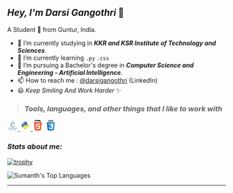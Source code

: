 ## *Hey, I'm Darsi Gangothri* 👋
A Student 🚀 from Guntur, India.

<!-- <img src = "https://user-images.githubusercontent.com/77739656/124863629-121f4780-dfd5-11eb-834d-13cb148dc5af.gif" width = "200" align = "right">
 -->
- 🔭 I’m currently studying in _**KKR and KSR Institute of Technology and Sciences**_.
- 🌱 I’m currently learning `.py` `.css`
- 💼 I’m pursuing a Bachelor's degree in **_Computer Science and Engineering - Artificial&nbsp;Intelligence_**.
- 📫 How to reach me : [@darsigangothri](https://www.linkedin.com/in/darsi-gangothri-7a0607209/) (LinkedIn)
- 😃 *Keep Smiling And Work Harder* ✨
> ### _Tools, languages, and other things that I like to work with_
<a href="https://github.com/darsigangothri06/mycprograms" target = "_blank"> <img src = "https://raw.githubusercontent.com/github/explore/80688e429a7d4ef2fca1e82350fe8e3517d3494d/topics/c/c.png" width=5%> </a>
<a href = "https://github.com/darsigangothri06/python" target = "_blank"> <img src = "https://raw.githubusercontent.com/github/explore/80688e429a7d4ef2fca1e82350fe8e3517d3494d/topics/python/python.png" width = 5%> </a>
<a href = "https://github.com/darsigangothri06/HTML" target = "_blank"> <img src = "https://raw.githubusercontent.com/github/explore/80688e429a7d4ef2fca1e82350fe8e3517d3494d/topics/html/html.png" width = 5%></a>
<a href = "https://github.com/darsigangothri06/KITS-Website" target = "_blank"> <img src = "https://raw.githubusercontent.com/github/explore/80688e429a7d4ef2fca1e82350fe8e3517d3494d/topics/css/css.png" width = 5%></a>

### _Stats about me:_

[![trophy](https://github-profile-trophy.vercel.app/?username=darsigangothri06&theme=onedark&margin-w=15&no-bg=true)](https://github.com/darsigangothri06)

<!-- ![Most used languages](https://github-readme-stats.vercel.app/api/top-langs/?username=darsigangothri06&theme=pink-green&card_width=500&custom_title=Languages%20used) -->
<img src="https://github-readme-stats.sumanth-talluri.vercel.app/api/top-langs/?username=darsigangothri06&show_icons=true&hide_border=true&theme=radical" width="37%" alt="Sumanth's Top Languages">

---
<!-- 
![visitors](https://visitor-badge.laobi.icu/badge?page_id=darsigangothri06.darsigangothri06) [![Github](https://img.shields.io/github/followers/darsigangothri06?label=Follow&style=social)](https://github.com/darsigangothri06) 
 -->
